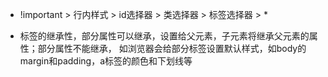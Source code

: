 - !important > 行内样式 > id选择器 > 类选择器 > 标签选择器 > *

- 标签的继承性，部分属性可以继承，设置给父元素，子元素将继承父元素的属性；部分属性不能继承，
  如浏览器会给部分标签设置默认样式，如body的margin和padding，a标签的颜色和下划线等